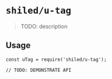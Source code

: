 # `shiled/u-tag`

> TODO: description

## Usage

```
const uTag = require('shiled/u-tag');

// TODO: DEMONSTRATE API
```
